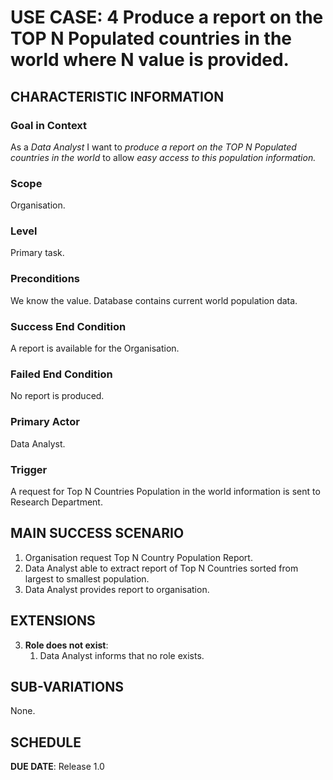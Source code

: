 # USE CASE: 4 Produce a report on the TOP N Populated countries in the world where N value is provided.

## CHARACTERISTIC INFORMATION

### Goal in Context

As a *Data Analyst* I want to *produce a report on the TOP N Populated countries in the world* to allow *easy access to this population information.*

### Scope

Organisation.

### Level

Primary task.

### Preconditions

We know the value. Database contains current world population data.

### Success End Condition

A report is available for the Organisation.

### Failed End Condition

No report is produced.

### Primary Actor

Data Analyst.

### Trigger

A request for Top N Countries Population in the world information is sent to Research Department.

## MAIN SUCCESS SCENARIO

1. Organisation request Top N Country Population Report.
2. Data Analyst able to extract report of Top N Countries sorted from largest to smallest population.
3. Data Analyst provides report to organisation.

## EXTENSIONS

3. **Role does not exist**:
    1. Data Analyst informs that no role exists.

## SUB-VARIATIONS

None.

## SCHEDULE

**DUE DATE**: Release 1.0
